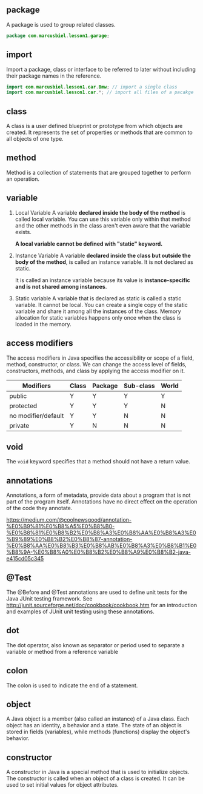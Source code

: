 ## package
A package is used to group related classes.
```java
package com.marcusbiel.lesson1.garage;
```

## import
Import a package, class or interface to be referred to later without including their package names in the reference.
```java
import com.marcusbiel.lesson1.car.Bmw; // import a single class
import com.marcusbiel.lesson1.car.*; // import all files of a pacakge
```

## class
A class is a user defined blueprint or prototype from which objects are created.  It represents the set of properties or methods that are common to all objects of one type.

## method
Method is a collection of statements that are grouped together to perform an operation.

## variable
1) Local Variable
A variable **declared inside the body of the method** is called local variable. You can use this variable only within that method and the other methods in the class aren't even aware that the variable exists.

    **A local variable cannot be defined with "static" keyword.**

2) Instance Variable
A variable **declared inside the class but outside the body of the method**, is called an instance variable. It is not declared as static.

    It is called an instance variable because its value is **instance-specific and is not shared among instances**.

3) Static variable
A variable that is declared as static is called a static variable. It cannot be local. You can create a single copy of the static variable and share it among all the instances of the class. Memory allocation for static variables happens only once when the class is loaded in the memory.

## access modifiers
The access modifiers in Java specifies the accessibility or scope of a field, method, constructor, or class. We can change the access level of fields, constructors, methods, and class by applying the access modifier on it.


| Modifiers             | Class       | Package   | Sub-class |  World    |
| -----------           | ----------- |-----------|-----------|-----------|
| public                | Y           |   Y       |   Y       |   Y       |
| protected             | Y           |   Y       |   Y       |   N       |
| no modifier/default   | Y           |   Y       |   N       |   N       |
| private               | Y           |   N       |   N       |   N       |

## void
The `void` keyword specifies that a method should not have a return value.


## annotations
Annotations, a form of metadata, provide data about a program that is not part of the program itself. Annotations have no direct effect on the operation of the code they annotate.

https://medium.com/@coolnewsgood/annotation-%E0%B9%81%E0%B8%A5%E0%B8%B0-%E0%B8%81%E0%B8%B2%E0%B8%A3%E0%B8%AA%E0%B8%A3%E0%B9%89%E0%B8%B2%E0%B8%87-annotation-%E0%B8%AA%E0%B8%B3%E0%B8%AB%E0%B8%A3%E0%B8%B1%E0%B8%9A-%E0%B8%A0%E0%B8%B2%E0%B8%A9%E0%B8%B2-java-e415cd05c345

## @Test
The @Before and @Test annotations are used to define unit tests for the Java JUnit testing framework. See http://junit.sourceforge.net/doc/cookbook/cookbook.htm for an introduction and examples of JUnit unit testing using these annotations.

## dot
The dot operator, also known as separator or period used to separate a variable or method from a reference variable

## colon
The colon is used to indicate the end of a statement.

## object
A Java object is a member (also called an instance) of a Java class. Each object has an identity, a behavior and a state. The state of an object is stored in fields (variables), while methods (functions) display the object's behavior.

## constructor
A constructor in Java is a special method that is used to initialize objects. The constructor is called when an object of a class is created. It can be used to set initial values for object attributes.